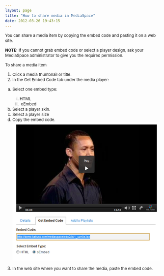 ```yaml
---
layout: page
title: "How to share media in MediaSpace"
date: 2012-03-26 19:43:15
---
```


<span style="font-size: small;">You can share a media item by copying the embed code and pasting it on a web site.</span>

<p class="mce-note-graphic">
  <span style="font-size: small;"><strong>NOTE:</strong><span> If you cannot grab embed code or select a player design, ask your MediaSpace administrator to give you the required permission.</span></span>
</p>

<p class="mce-procedure">
  <span style="font-size: small;">To share a media item</span>
</p>

1.  <span style="font-size: small;">Click a media thumbnail or title.</span>
2.  <span style="font-size: small;"><strong></strong>In the Get Embed Code tab under the media player:</span>
<ol style="list-style-type: lower-alpha;">
  <li>
    <span style="font-size: small;">Select one embed type:</span>
  </li>
  <ol style="list-style-type: lower-roman;">
    <li>
      <span style="font-size: small;">HTML</span>
    </li>
    <li>
      <span style="font-size: small;"> oEmbed</span>
    </li>
  </ol>
  
  <li>
    <span style="font-size: small;">Select a player skin.</span>
  </li>
  <li>
    <span style="font-size: small;">Select a player size</span>
  </li>
  <li>
    <span style="font-size: small;">Copy the embed code.<br /><img src="../../assets/385">
  </li>
</ol>

3.  <span style="font-size: small;"><strong></strong>In the web site where you want to share the media, paste the embed code.</span>

<div>
  <span style="font-size: small;"><br /></span>
</div>